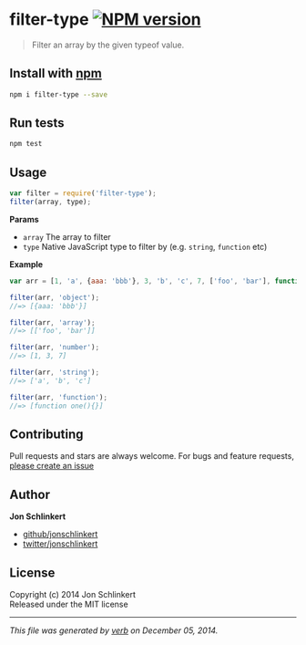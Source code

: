 # filter-type [![NPM version](https://badge.fury.io/js/filter-type.svg)](http://badge.fury.io/js/filter-type)

> Filter an array by the given typeof value.

## Install with [npm](npmjs.org)

```bash
npm i filter-type --save
```

## Run tests

```bash
npm test
```

## Usage

```js
var filter = require('filter-type');
filter(array, type);
```
**Params**

 - `array` The array to filter
 - `type` Native JavaScript type to filter by (e.g. `string`, `function` etc)

**Example**

```js
var arr = [1, 'a', {aaa: 'bbb'}, 3, 'b', 'c', 7, ['foo', 'bar'], function one(){}];

filter(arr, 'object');
//=> [{aaa: 'bbb'}]

filter(arr, 'array');
//=> [['foo', 'bar']]

filter(arr, 'number');
//=> [1, 3, 7]

filter(arr, 'string');
//=> ['a', 'b', 'c']

filter(arr, 'function');
//=> [function one(){}]
```

## Contributing
Pull requests and stars are always welcome. For bugs and feature requests, [please create an issue](https://github.com/jonschlinkert/filter-type/issues)

## Author

**Jon Schlinkert**
 
+ [github/jonschlinkert](https://github.com/jonschlinkert)
+ [twitter/jonschlinkert](http://twitter.com/jonschlinkert) 

## License
Copyright (c) 2014 Jon Schlinkert  
Released under the MIT license

***

_This file was generated by [verb](https://github.com/assemble/verb) on December 05, 2014._